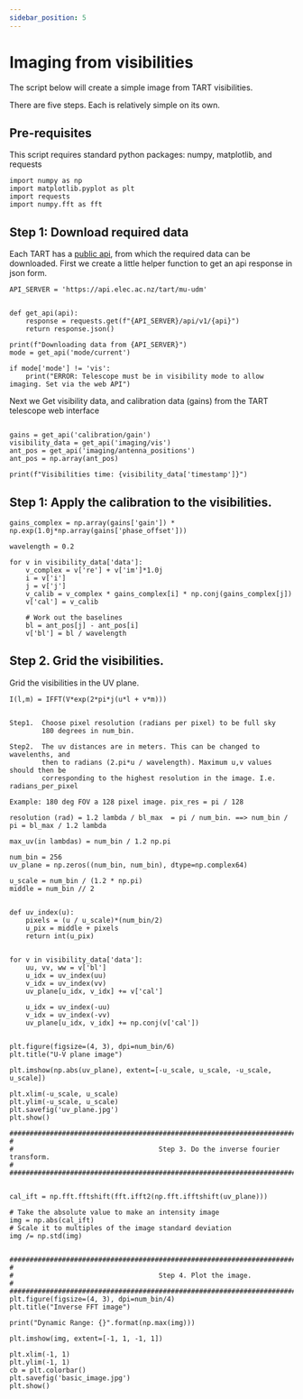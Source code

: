 ```yaml
---
sidebar_position: 5
---
```

# Imaging from visibilities

The script below will create a simple image from TART visibilities. 

There are five steps. Each is relatively simple on its own. 


## Pre-requisites

This script requires standard python packages: numpy, matplotlib, and requests
```
import numpy as np
import matplotlib.pyplot as plt
import requests
import numpy.fft as fft
```

## Step 1: Download required data

Each TART has a [public api](/docs/basics/tart-api), from which the required data can be downloaded.
First we create a little helper function to get an api response in json form.


```
API_SERVER = 'https://api.elec.ac.nz/tart/mu-udm'


def get_api(api):
    response = requests.get(f"{API_SERVER}/api/v1/{api}")
    return response.json()

print(f"Downloading data from {API_SERVER}")
mode = get_api('mode/current')

if mode['mode'] != 'vis':
    print("ERROR: Telescope must be in visibility mode to allow imaging. Set via the web API")

```

Next we Get visibility data, and calibration data (gains) from the TART telescope web interface
```

gains = get_api('calibration/gain')
visibility_data = get_api('imaging/vis')
ant_pos = get_api('imaging/antenna_positions')
ant_pos = np.array(ant_pos)

print(f"Visibilities time: {visibility_data['timestamp']}")
```

## Step 1: Apply the calibration to the visibilities.

```
gains_complex = np.array(gains['gain']) * np.exp(1.0j*np.array(gains['phase_offset']))

wavelength = 0.2

for v in visibility_data['data']:
    v_complex = v['re'] + v['im']*1.0j
    i = v['i']
    j = v['j']
    v_calib = v_complex * gains_complex[i] * np.conj(gains_complex[j])
    v['cal'] = v_calib

    # Work out the baselines
    bl = ant_pos[j] - ant_pos[i]
    v['bl'] = bl / wavelength
```

## Step 2. Grid the visibilities.

Grid the visibilities in the UV plane.

    I(l,m) = IFFT(V*exp(2*pi*j(u*l + v*m)))


    Step1.  Choose pixel resolution (radians per pixel) to be full sky
            180 degrees in num_bin.

    Step2.  The uv distances are in meters. This can be changed to wavelenths, and
            then to radians (2.pi*u / wavelength). Maximum u,v values should then be
            corresponding to the highest resolution in the image. I.e. radians_per_pixel

    Example: 180 deg FOV a 128 pixel image. pix_res = pi / 128

    resolution (rad) = 1.2 lambda / bl_max  = pi / num_bin. ==> num_bin / pi = bl_max / 1.2 lambda

    max_uv(in lambdas) = num_bin / 1.2 np.pi

```
num_bin = 256
uv_plane = np.zeros((num_bin, num_bin), dtype=np.complex64)

u_scale = num_bin / (1.2 * np.pi)
middle = num_bin // 2


def uv_index(u):
    pixels = (u / u_scale)*(num_bin/2)
    u_pix = middle + pixels
    return int(u_pix)


for v in visibility_data['data']:
    uu, vv, ww = v['bl']
    u_idx = uv_index(uu)
    v_idx = uv_index(vv)
    uv_plane[u_idx, v_idx] += v['cal']

    u_idx = uv_index(-uu)
    v_idx = uv_index(-vv)
    uv_plane[u_idx, v_idx] += np.conj(v['cal'])


plt.figure(figsize=(4, 3), dpi=num_bin/6)
plt.title("U-V plane image")

plt.imshow(np.abs(uv_plane), extent=[-u_scale, u_scale, -u_scale, u_scale])

plt.xlim(-u_scale, u_scale)
plt.ylim(-u_scale, u_scale)
plt.savefig('uv_plane.jpg')
plt.show()

#############################################################################################################
#
#                                    Step 3. Do the inverse fourier transform.
#
#############################################################################################################


cal_ift = np.fft.fftshift(fft.ifft2(np.fft.ifftshift(uv_plane)))

# Take the absolute value to make an intensity image
img = np.abs(cal_ift)
# Scale it to multiples of the image standard deviation
img /= np.std(img)


#############################################################################################################
#
#                                    Step 4. Plot the image.
#
#############################################################################################################
plt.figure(figsize=(4, 3), dpi=num_bin/4)
plt.title("Inverse FFT image")

print("Dynamic Range: {}".format(np.max(img)))

plt.imshow(img, extent=[-1, 1, -1, 1])

plt.xlim(-1, 1)
plt.ylim(-1, 1)
cb = plt.colorbar()
plt.savefig('basic_image.jpg')
plt.show()
```
